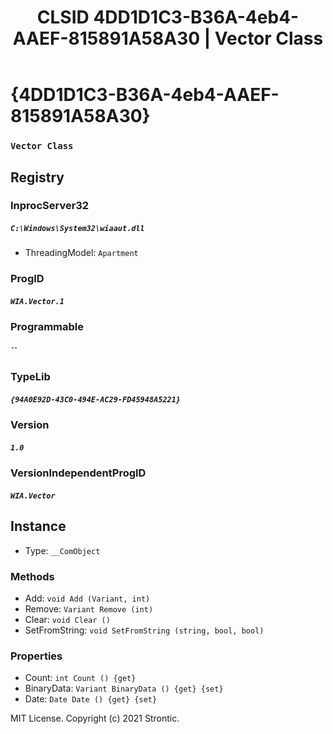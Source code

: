 ﻿---
title: "CLSID 4DD1D1C3-B36A-4eb4-AAEF-815891A58A30 | Vector Class"
excerpt: What is COM-Object CLSID 4DD1D1C3-B36A-4eb4-AAEF-815891A58A30?
---

# {4DD1D1C3-B36A-4eb4-AAEF-815891A58A30}

### `Vector Class`

## Registry


### InprocServer32

##### `C:\Windows\System32\wiaaut.dll`
* ThreadingModel: `Apartment`

### ProgID

##### `WIA.Vector.1`

### Programmable

##### ``

### TypeLib

##### `{94A0E92D-43C0-494E-AC29-FD45948A5221}`

### Version

##### `1.0`

### VersionIndependentProgID

##### `WIA.Vector`

## Instance

* Type: `__ComObject`

### Methods

* Add: `void Add (Variant, int)`
* Remove: `Variant Remove (int)`
* Clear: `void Clear ()`
* SetFromString: `void SetFromString (string, bool, bool)`

### Properties

* Count: `int Count () {get} `
* BinaryData: `Variant BinaryData () {get} {set} `
* Date: `Date Date () {get} {set} `

MIT License. Copyright (c) 2021 Strontic.


